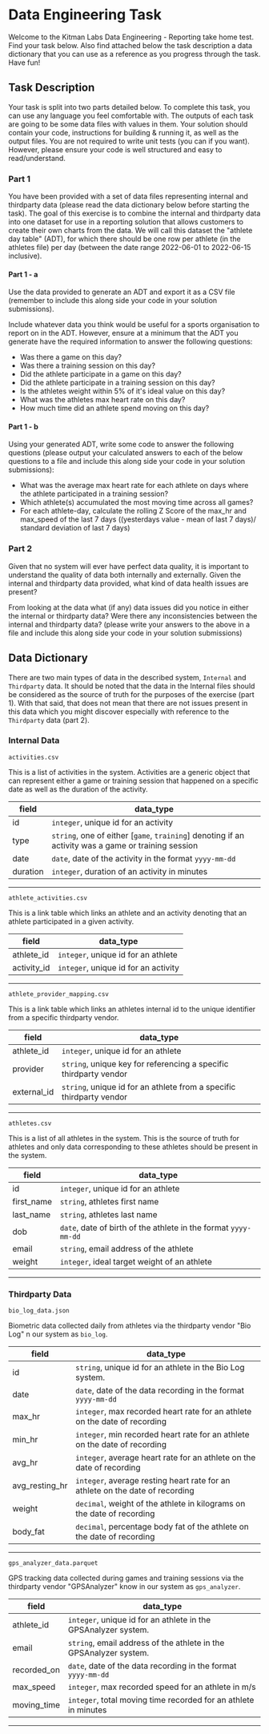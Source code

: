 # Data Engineering Task

Welcome to the Kitman Labs Data Engineering - Reporting take home test. Find your task below. Also find attached below the task description a data dictionary that you can use as a reference as you progress through the task. Have fun!

## Task Description

Your task is split into two parts detailed below. To complete this task, you can use any language you feel comfortable with. The outputs of each task are going to be some data files with values in them. Your solution should contain your code, instructions for building & running it, as well as the output files. You are not required to write unit tests (you can if you want). However, please ensure your code is well structured and easy to read/understand.

### Part 1

You have been provided with a set of data files representing internal and thirdparty data (please read the data dictionary below before starting the task). The goal of this exercise is to combine the internal and thirdparty data into one dataset for use in a reporting solution that allows customers to create their own charts from the data. We will call this dataset the "athlete day table" (ADT), for which there should be one row per athlete (in the athletes file) per day (between the date range 2022-06-01 to 2022-06-15 inclusive).

#### Part 1 - a

Use the data provided to generate an ADT and export it as a CSV file (remember to include this along side your code in your solution submissions).

Include whatever data you think would be useful for a sports organisation to report on in the ADT. However, ensure at a minimum that the ADT you generate have the required information to answer the following questions:

- Was there a game on this day?
- Was there a training session on this day?
- Did the athlete participate in a game on this day?
- Did the athlete participate in a training session on this day?
- Is the athletes weight within 5% of it's ideal value on this day?
- What was the athletes max heart rate on this day?
- How much time did an athlete spend moving on this day?

#### Part 1 - b

Using your generated ADT, write some code to answer the following questions (please output your calculated answers to each of the below questions to a file and include this along side your code in your solution submissions):
  
- What was the average max heart rate for each athlete on days where the athlete participated in a training session?
- Which athlete(s) accumulated the most moving time across all games?
- For each athlete-day, calculate the rolling Z Score of the max_hr and max_speed of the last 7 days ((yesterdays value - mean of last 7 days)/ standard deviation of last 7 days) 

### Part 2

Given that no system will ever have perfect data quality, it is important to understand the quality of data both internally and externally. Given the internal and thirdparty data provided, what kind of data health issues are present?

From looking at the data what (if any) data issues did you notice in either the internal or thirdparty data? Were there any inconsistencies between the internal and thirdparty data? (please write your answers to the above in a file and include this along side your code in your solution submissions)


## Data Dictionary

There are two main types of data in the described system, `Internal` and `Thirdparty` data. It should be noted that the data in the Internal files should be considered as the source of truth for the purposes of the exercise (part 1). With that said, that does not mean that there are not issues present in this data which you might discover especially with reference to the `Thirdparty` data (part 2).

### Internal Data

`activities.csv`

This is a list of activities in the system. Activities are a generic object that can represent either a game or training session that happened on a specific date as well as the duration of the activity.

| field | data_type |
| --- | --- |
| id | `integer`, unique id for an activity|
| type| `string`, one of either [`game`, `training`] denoting if an activity was a game or training session|
| date| `date`, date of the activity in the format `yyyy-mm-dd` |
| duration| `integer`, duration of an activity in minutes |

---

`athlete_activities.csv`

This is a link table which links an athlete and an activity denoting that an athlete participated in a given activity.

| field | data_type |
| --- | --- |
| athlete_id | `integer`, unique id for an athlete|
| activity_id | `integer`, unique id for an activity|

---

`athlete_provider_mapping.csv`

This is a link table which links an athletes internal id to the unique identifier from a specific thirdparty vendor.

| field | data_type |
| --- | --- |
| athlete_id | `integer`, unique id for an athlete|
| provider | `string`, unique key for referencing a specific thirdparty vendor|
| external_id | `string`, unique id for an athlete from a specific thirdparty vendor|

---

`athletes.csv`

This is a list of all athletes in the system. This is the source of truth for athletes and only data corresponding to these athletes should be present in the system.

| field | data_type |
| --- | --- |
| id | `integer`, unique id for an athlete |
| first_name | `string`, athletes first name |
| last_name | `string`, athletes last name |
| dob | `date`, date of birth of the athlete in the format `yyyy-mm-dd` |
| email | `string`, email address of the athlete |
| weight | `integer`, ideal target weight of an athlete |

---

### Thirdparty Data

`bio_log_data.json`

Biometric data collected daily from athletes via the thirdparty vendor "Bio Log" n our system as `bio_log`.

| field | data_type |
| --- | --- |
| id | `string`, unique id for an athlete in the Bio Log system. |
| date | `date`, date of the data recording in the format `yyyy-mm-dd` |
| max_hr | `integer`, max recorded heart rate for an athlete on the date of recording |
| min_hr | `integer`, min recorded heart rate for an athlete on the date of recording |
| avg_hr | `integer`, average heart rate for an athlete on the date of recording |
| avg_resting_hr | `integer`, average resting heart rate for an athlete on the date of recording |
| weight | `decimal`, weight of the athlete in kilograms on the date of recording |
| body_fat | `decimal`, percentage body fat of the athlete on the date of recording |

---

`gps_analyzer_data.parquet`

GPS tracking data collected during games and training sessions via the thirdparty vendor "GPSAnalyzer" know in our system as `gps_analyzer`.

| field | data_type |
| --- | --- |
| athlete_id | `integer`, unique id for an athlete in the GPSAnalyzer system. |
| email | `string`, email address of the athlete in the GPSAnalyzer system. |
| recorded_on | `date`, date of the data recording in the format `yyyy-mm-dd` |
| max_speed | `integer`, max recorded speed for an athlete in m/s |
| moving_time | `integer`, total moving time recorded for an athlete in minutes |

---
